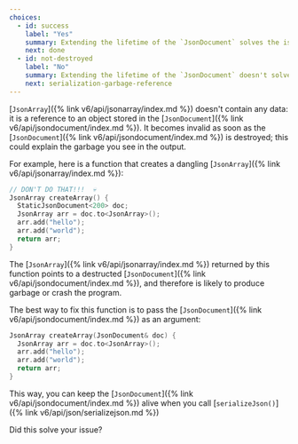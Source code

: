```yaml
---
choices:
  - id: success
    label: "Yes"
    summary: Extending the lifetime of the `JsonDocument` solves the issue
    next: done
  - id: not-destroyed
    label: "No"
    summary: Extending the lifetime of the `JsonDocument` doesn't solve the issue
    next: serialization-garbage-reference
---
```


[`JsonArray`]({% link v6/api/jsonarray/index.md %}) doesn't contain any data: it is a reference to an object stored in the [`JsonDocument`]({% link v6/api/jsondocument/index.md %}). It becomes invalid as soon as the [`JsonDocument`]({% link v6/api/jsondocument/index.md %}) is destroyed; this could explain the garbage you see in the output.

For example, here is a function that creates a dangling [`JsonArray`]({% link v6/api/jsonarray/index.md %}):

```c++
// DON'T DO THAT!!!  💀
JsonArray createArray() {
  StaticJsonDocument<200> doc;
  JsonArray arr = doc.to<JsonArray>();
  arr.add("hello");
  arr.add("world");
  return arr;
}
```

The [`JsonArray`]({% link v6/api/jsonarray/index.md %}) returned by this function points to a destructed [`JsonDocument`]({% link v6/api/jsondocument/index.md %}), and therefore is likely to produce garbage or crash the program.

The best way to fix this function is to pass the [`JsonDocument`]({% link v6/api/jsondocument/index.md %}) as an argument:

```c++
JsonArray createArray(JsonDocument& doc) {
  JsonArray arr = doc.to<JsonArray>();
  arr.add("hello");
  arr.add("world");
  return arr;
}
```

This way, you can keep the [`JsonDocument`]({% link v6/api/jsondocument/index.md %}) alive when you call [`serializeJson()`]({% link v6/api/json/serializejson.md %})

Did this solve your issue?